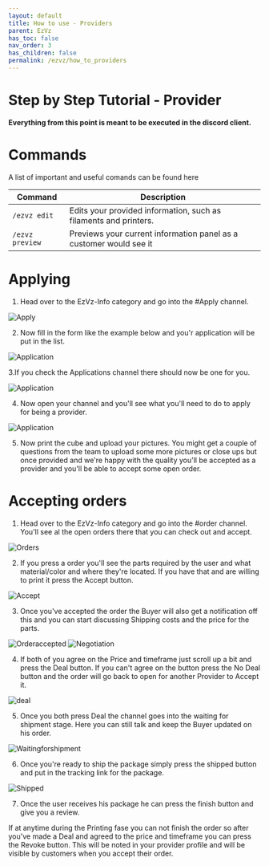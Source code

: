 ```yaml
---
layout: default
title: How to use - Providers
parent: EzVz
has_toc: false
nav_order: 3
has_children: false
permalink: /ezvz/how_to_providers
---
```



# Step by Step Tutorial - Provider

**Everything from this point is meant to be executed in the discord client.**

# Commands

A list of important and useful comands can be found here

| Command             | Description                                                        |
| ------------------- | ------------------------------------------------------------------ |
| ```/ezvz edit```    | Edits your provided information, such as filaments and printers.   |
| ```/ezvz preview``` | Previews your current information panel as a customer would see it |

# Applying

1. Head over to the EzVz-Info category and go into the #Apply channel.

![Apply](../assets/images/ezvz/Providers_Apply/Apply.PNG)

2. Now fill in the form like the example below and you'r application will be put in the list.

![Application](../assets/images/ezvz/Providers_Apply/Application.PNG)

3.If you check the Applications channel there should now be one for you.

![Application](../assets/images/ezvz/Providers_Apply/Application%20channel.PNG)

4. Now open your channel and you'll see what you'll need to do to apply for being a provider.

![Application](../assets/images/ezvz/Providers_Apply/Application%20channel2.PNG)

5. Now print the cube and upload your pictures. You might get a couple of questions from the team to upload some more pictures or close ups but once provided and we're happy with the quality you'll be accepted as a provider and you'll be able to accept some open order.



# Accepting orders

1. Head over to the EzVz-Info category and go into the #order channel. You'll see al the open orders there that you can check out and accept.

![Orders](../assets/images/ezvz/Providers_Orders/Orders.png)

2. If you press a order you'll see the parts required by the user and what material/color and where they're located. If you have that and are willing to print it press the Accept button.

![Accept](../assets/images/ezvz/Providers_Orders/Accept%20Order.png)

3. Once you've accepted the order the Buyer will also get a notification off this and you can start discussing Shipping costs and the price for the parts.

![Orderaccepted](../assets/images/ezvz/Providers_Orders/Order%20accepted.png)
![Negotiation](../assets/images/ezvz/Providers_Orders/Negotiations.png)

4. If both of you agree on the Price and timeframe just scroll up a bit and press the Deal button. If you can't agree on the button press the No Deal button and the order will go back to open for another Provider to Accept it.

![deal](../assets/images/ezvz/Providers_Orders/Dealbutton.png)

5. Once you both press Deal the channel goes into the waiting for shipment stage. Here you can still talk and keep the Buyer updated on his order.

![Waitingforshipment](../assets/images/ezvz/Providers_Orders/Shipment_Wait.png)

6. Once you're ready to ship the package simply press the shipped button and put in the tracking link for the package.

![Shipped](../assets/images/ezvz/Providers_Orders/Shipped.png)
 
 7. Once the user receives his package he can press the finish button and give you a review.

 If at anytime during the Printing fase you can not finish the order so after you've made a Deal and agreed to the price and timeframe you can press the Revoke button. This will be noted in your provider profile and will be visible by customers when you accept their order. 